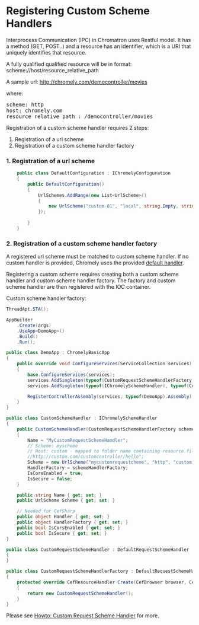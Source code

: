 
# Registering Custom Scheme Handlers

Interprocess Communication (IPC) in Chromatron uses Restful model. It has a method (GET, POST..) and a resource has an identifier, which is a URI that uniquely identifies that resource. 

A fully qualified qualified resource will be in format:
scheme://host/resource_relative_path

A sample url:
http://chromely.com/democontroller/movies

where:
<pre>
scheme: http 
host: chromely.com
resource_relative_path : /democontroller/movies
</pre>

Registration of a custom scheme handler requires 2 steps:

1. Registration of a url scheme
2. Registration of a custom scheme handler factory

### 1. Registration of a url scheme

````csharp
    public class DefaultConfiguration : IChromelyConfiguration
    {
        public DefaultConfiguration()
        {
            UrlSchemes.AddRange(new List<UrlScheme>()
            {
                new UrlScheme("custom-01", "local", string.Empty, string.Empty, UrlSchemeType.Custom, false),
            });
          
        }
    }
````

### 2. Registration of a custom scheme handler factory

A registered url scheme must be matched to custom scheme handler. If no custom handler is provided, Chromely uses the provided [default handler](https://github.com/chromelyapps/Chromely/blob/master/src/Chromely/Browser/Handlers/DefaultRequestSchemeHandler.cs).

Registering a custom scheme requires creating both a custom scheme handler and custom scheme handler factory. The factory and custom scheme handler are then registered with the IOC container.

Custom scheme handler factory:

````csharp
ThreadApt.STA();

AppBuilder
    .Create(args)
    .UseApp<DemoApp>()
    .Build()
    .Run();

public class DemoApp : ChromelyBasicApp
{
    public override void ConfigureServices(ServiceCollection services)
    {
        base.ConfigureServices(services);
        services.AddSingleton(typeof(CustomRequestSchemeHandlerFactory), typeof(CustomRequestSchemeHandlerFactory));
        services.AddSingleton(typeof(IChromelySchemeHandler), typeof(CustomSchemeHandler));

        RegisterControllerAssembly(services, typeof(DemoApp).Assembly);
    }
}

public class CustomSchemeHandler : IChromelySchemeHandler
{
    public CustomSchemeHandler(CustomRequestSchemeHandlerFactory schemeHandlerFactory)
    {
        Name = "MyCustomRequestSchemeHamdler";
        // Scheme: myscheme
        // Host: custom - mapped to folder name containing resource files
        //http://custom.com/customcontroller/hello";
        Scheme = new UrlScheme("mycustomrequestcheme", "http", "custom.com", string.Empty, UrlSchemeType.LocalRquest);
        HandlerFactory = schemeHandlerFactory;
        IsCorsEnabled = true;
        IsSecure = false;
    }

    public string Name { get; set; }
    public UrlScheme Scheme { get; set; }

    // Needed for CefSharp
    public object Handler { get; set; }
    public object HandlerFactory { get; set; }
    public bool IsCorsEnabled { get; set; }
    public bool IsSecure { get; set; }
}

public class CustomRequestSchemeHandler : DefaultRequestSchemeHandler
{
}

public class CustomRequestSchemeHandlerFactory : DefaultRequestSchemeHandlerFactory
{
    protected override CefResourceHandler Create(CefBrowser browser, CefFrame frame, string schemeName, CefRequest request)
    {
        return new CustomRequestSchemeHandler();
    }
}
````

Please see [Howto: Custom Request Scheme Handler](https://github.com/chromelyapps/Chromely/issues/247) for more.
